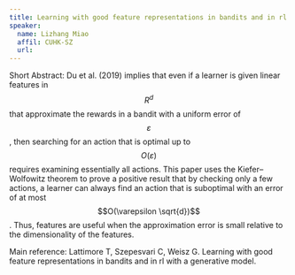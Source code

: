 ```yaml
---
title: Learning with good feature representations in bandits and in rl with a generative model
speaker:
  name: Lizhang Miao
  affil: CUHK-SZ
  url: 
---
```


Short Abstract: Du et al. (2019) implies that even if a learner is given linear features in $$R^d$$ that approximate the rewards in a bandit with a uniform error of $$\varepsilon$$, then searching for an action that is optimal up to $$O(\varepsilon)$$ requires examining essentially all actions. This paper uses the Kiefer–Wolfowitz theorem to prove a positive result that by checking only a few actions, a learner can always find an action that is suboptimal with an error of at most $$O(\varepsilon \sqrt{d})$$. Thus, features are useful when the approximation error is small relative to the dimensionality of the features.

Main reference:
Lattimore T, Szepesvari C, Weisz G. Learning with good feature representations in bandits and in rl with a generative model.
